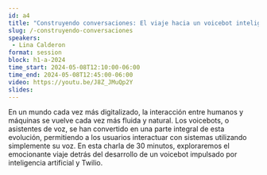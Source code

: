 ```yaml
---
id: a4
title: "Construyendo conversaciones: El viaje hacia un voicebot inteligente con Twilio"
slug: /-construyendo-conversaciones
speakers:
 - Lina Calderon
format: session
block: h1-a-2024
time_start: 2024-05-08T12:10:00-06:00
time_end: 2024-05-08T12:45:00-06:00
video: https://youtu.be/J8Z_JMuQp2Y
slides:
---
```


En un mundo cada vez más digitalizado, la interacción entre humanos y máquinas se vuelve cada vez más fluida y natural. Los voicebots, o asistentes de voz, se han convertido en una parte integral de esta evolución, permitiendo a los usuarios interactuar con sistemas utilizando simplemente su voz. En esta charla de 30 minutos, exploraremos el emocionante viaje detrás del desarrollo de un voicebot impulsado por inteligencia artificial y Twilio.
